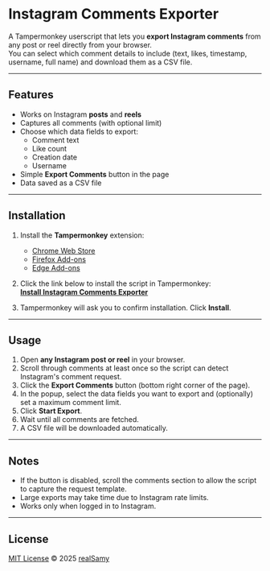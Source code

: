 # Instagram Comments Exporter

A Tampermonkey userscript that lets you **export Instagram comments** from any post or reel directly from your browser.  
You can select which comment details to include (text, likes, timestamp, username, full name) and download them as a CSV file.

---

## Features

- Works on Instagram **posts** and **reels**
- Captures all comments (with optional limit)
- Choose which data fields to export:
  - Comment text
  - Like count
  - Creation date
  - Username
- Simple **Export Comments** button in the page
- Data saved as a CSV file

---

## Installation

1. Install the **Tampermonkey** extension:
   - [Chrome Web Store](https://chrome.google.com/webstore/detail/tampermonkey/dhdgffkkebhmkfjojejmpbldmpobfkfo)
   - [Firefox Add-ons](https://addons.mozilla.org/firefox/addon/tampermonkey/)
   - [Edge Add-ons](https://microsoftedge.microsoft.com/addons/detail/tampermonkey/iikmkjmpaadaobahmlepeloendndfphd)

2. Click the link below to install the script in Tampermonkey:  
   [**Install Instagram Comments Exporter**](https://raw.githubusercontent.com/realSamy/instagram-comment-exporter/main/comment-exporter.user.js)

3. Tampermonkey will ask you to confirm installation. Click **Install**.

---

## Usage

1. Open **any Instagram post or reel** in your browser.
2. Scroll through comments at least once so the script can detect Instagram's comment request.
3. Click the **Export Comments** button (bottom right corner of the page).
4. In the popup, select the data fields you want to export and (optionally) set a maximum comment limit.
5. Click **Start Export**.
6. Wait until all comments are fetched.
7. A CSV file will be downloaded automatically.

---

## Notes

- If the button is disabled, scroll the comments section to allow the script to capture the request template.
- Large exports may take time due to Instagram rate limits.
- Works only when logged in to Instagram.

---

## License

[MIT License](https://github.com/realSamy/instagram-comment-exporter/blob/main/LICENSE) © 2025 [realSamy](https://github.com/realSamy)
